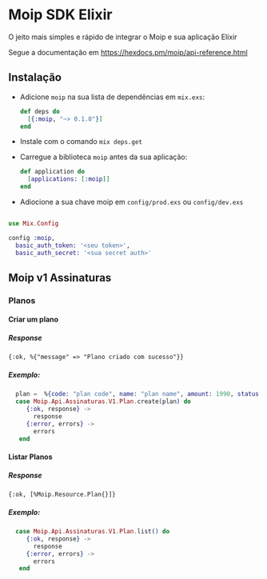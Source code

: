# Moip SDK Elixir

O jeito mais simples e rápido de integrar o Moip e sua aplicação Elixir

Segue a documentação em https://hexdocs.pm/moip/api-reference.html

## Instalação

  * Adicione `moip` na sua lista de dependências em `mix.exs`:

    ```elixir
    def deps do
      [{:moip, "~> 0.1.0"}]
    end
    ```

  * Instale com o comando `mix deps.get`

  * Carregue a biblioteca `moip` antes da sua aplicação:

    ```elixir
    def application do
      [applications: [:moip]]
    end
    ```

  * Adiocione a sua chave moip em `config/prod.exs` ou `config/dev.exs`

 ```elixir

 use Mix.Config

 config :moip,
   basic_auth_token: '<seu token>',
   basic_auth_secret: '<sua secret auth>'
```

## Moip v1 Assinaturas

### Planos

#### Criar um plano

##### Response
``` {:ok, %{"message" => "Plano criado com sucesso"}} ```

##### Exemplo:

```elixir
  plan =  %{code: "plan code", name: "plan name", amount: 1990, status: "ACTIVE", payment_method: "CREDIT_CARD" }
  case Moip.Api.Assinaturas.V1.Plan.create(plan) do
     {:ok, response} ->
       response
     {:error, errors} ->
       errors
   end
```

#### Listar Planos

##### Response
``` {:ok, [%Moip.Resource.Plan{}]} ```

##### Exemplo:

```elixir
  case Moip.Api.Assinaturas.V1.Plan.list() do
     {:ok, response} ->
       response
     {:error, errors} ->
       errors
   end
```